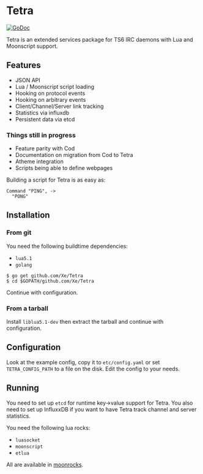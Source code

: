 # Tetra

[![GoDoc](https://godoc.org/github.com/Xe/Tetra?status.svg)](https://godoc.org/github.com/Xe/Tetra)

Tetra is an extended services package for TS6 IRC daemons with Lua and 
Moonscript support.

## Features

- JSON API
- Lua / Moonscript script loading
- Hooking on protocol events
- Hooking on arbitrary events
- Client/Channel/Server link tracking
- Statistics via influxdb
- Persistent data via etcd

### Things still in progress

- Feature parity with Cod
- Documentation on migration from Cod to Tetra
- Atheme integration
- Scripts being able to define webpages

Building a script for Tetra is as easy as:

```moonscript
Command "PING", ->
  "PONG"
```

## Installation

### From git

You need the following buildtime dependencies:

- `lua5.1`
- `golang`

```console
$ go get github.com/Xe/Tetra
$ cd $GOPATH/github.com/Xe/Tetra
```

Continue with configuration.

### From a tarball

Install `liblua5.1-dev` then extract the tarball and continue with
configuration.

## Configuration

Look at the example config, copy it to `etc/config.yaml` or set
`TETRA_CONFIG_PATH` to a file on the disk. Edit the config to your needs.

## Running

You need to set up `etcd` for runtime key->value support for Tetra. You also 
need to set up InfluxxDB if you want to have Tetra track channel and server 
statistics.

You need the following lua rocks:

- `luasocket`
- `moonscript`
- `etlua`

All are available in [moonrocks](http://rocks.moonscript.org).
